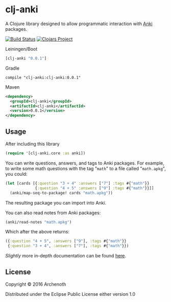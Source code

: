 # clj-anki
A Clojure library designed to allow programmatic interaction
with [Anki](http://ankisrs.net/) packages.

[![Build Status](https://travis-ci.org/Archenoth/clj-anki.svg?branch=master)](https://travis-ci.org/Archenoth/clj-anki)
[![Clojars Project](https://img.shields.io/clojars/v/clj-anki.svg)](https://clojars.org/clj-anki)

Leiningen/Boot

```clojure
[clj-anki "0.0.1"]
```

Gradle

```
compile "clj-anki:clj-anki:0.0.1"
```

Maven

```xml
<dependency>
  <groupId>clj-anki</groupId>
  <artifactId>clj-anki</artifactId>
  <version>0.0.1</version>
</dependency>
```

## Usage

After including this library

```clojure
(require '[clj-anki.core :as anki])
```

You can write questions, answers, and tags to Anki packages. For
example, to write some math questions with the tag "`math`" to a file
called "`math.apkg`", you could:

```clojure
(let [cards [{:question "3 + 4" :answers ["7"] :tags #{"math"}}
             {:question "4 + 5" :answers ["9"] :tags #{"math"}}]]
  (anki/map-seq-to-package! cards "math.apkg"))
```

The resulting package you can import into Anki.

You can also read notes from Anki packages:

```clojure
(anki/read-notes "math.apkg")
```

Which after the above returns:

```clojure
({:question "4 + 5", :answers ["9"], :tags #{"math"}}
 {:question "3 + 4", :answers ["7"], :tags #{"math"}})
```

*Slightly* more in-depth documentation can be
found [here](doc/intro.md).

## License

Copyright © 2016 Archenoth

Distributed under the Eclipse Public License either version 1.0
